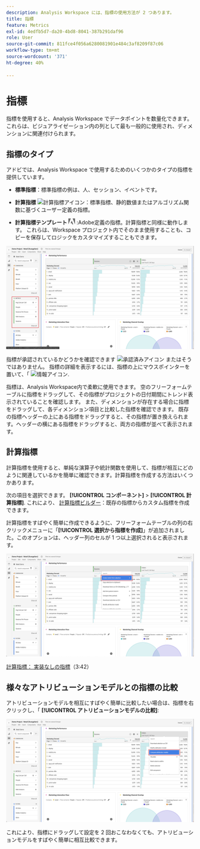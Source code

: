 ```yaml
---
description: Analysis Workspace には、指標の使用方法が 2 つあります。
title: 指標
feature: Metrics
exl-id: 4edfb5d7-da20-4bd8-8041-387b291daf96
role: User
source-git-commit: 811fce4f056a6280081901e484c3af8209f87c06
workflow-type: tm+mt
source-wordcount: '371'
ht-degree: 40%

---
```


# 指標

指標を使用すると、Analysis Workspace でデータポイントを数量化できます。これらは、ビジュアライゼーション内の列として最も一般的に使用され、ディメンションに関連付けられます。

## 指標のタイプ

アドビでは、Analysis Workspace で使用するためのいくつかのタイプの指標を提供しています。

* **標準指標**：標準指標の例は、人、セッション、イベントです。

* **計算指標** ![計算指標アイコン](https://spectrum.adobe.com/static/icons/workflow_18/Smock_Calculator_18_N.svg)：標準指標、静的数値またはアルゴリズム関数に基づくユーザー定義の指標。

* **計算指標テンプレート**  <img src="./assets/adobe-logo.svg" width="18"> :Adobe定義の指標。計算指標と同様に動作します。 これらは、Workspace プロジェクト内でそのまま使用することも、コピーを保存してロジックをカスタマイズすることもできます。


![左側のペインで指標をハイライトする Workspace パネル。](assets/cja-metrics.png)

指標が承認されているかどうかを確認できます ![承認済みアイコン](https://spectrum.adobe.com/static/icons/ui_18/CheckmarkSize100.svg)  またはそうではありません。 指標の詳細を表示するには、指標の上にマウスポインターを置いて、「 ![情報アイコン](https://spectrum.adobe.com/static/icons/workflow_18/Smock_InfoOutline_18_N.svg).


指標は、Analysis Workspace内で柔軟に使用できます。 空のフリーフォームテーブルに指標をドラッグして、その指標がプロジェクトの日付期間にトレンド表示されていることを確認します。 また、ディメンションが存在する場合に指標をドラッグして、各ディメンション項目と比較した指標を確認できます。 既存の指標ヘッダーの上にある指標をドラッグすると、その指標が置き換えられます。ヘッダーの横にある指標をドラッグすると、両方の指標が並べて表示されます。

## 計算指標

計算指標を使用すると、単純な演算子や統計関数を使用して、指標が相互にどのように関連しているかを簡単に確認できます。計算指標を作成する方法はいくつかあります。

次の項目を選択できます。 **[!UICONTROL コンポーネント]** > **[!UICONTROL 計算指標]**. これにより、 [計算指標ビルダー](/help/components/calc-metrics/calc-metr-overview.md)：既存の指標からカスタム指標を作成できます。

計算指標をすばやく簡単に作成できるように、フリーフォームテーブルの列の右クリックメニューに「**[!UICONTROL 選択から指標を作成]**」が追加されました。このオプションは、ヘッダー列のセルが 1 つ以上選択されると表示されます。

![Workspace パネルハイライト選択から作成](assets/create-metric-from-selection.png)

[計算指標： 実装なしの指標](https://experienceleague.adobe.com/docs/analytics-learn/tutorials/components/calculated-metrics/calculated-metrics-implementationless-metrics.html?lang=ja)（3:42）

## 様々なアトリビューションモデルとの指標の比較

アトリビューションモデルを相互にすばやく簡単に比較したい場合は、指標を右クリックし、「 **[!UICONTROL アトリビューションモデルの比較]**:

![アトリビューションモデルの比較をハイライトする Workspace パネル](assets/compare-attribution.png)

これにより、指標にドラッグして設定を 2 回おこなわなくても、アトリビューションモデルをすばやく簡単に相互比較できます。
